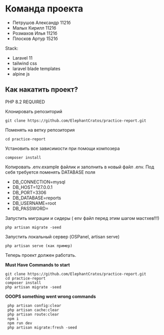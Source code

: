 # Команда проекта
* Петрушов Александр 1121б
* Малых Кирилл 1121б
* Розмахов Илья 1121б
* Плосков Артур 1521б

Stack: 
* Laravel 11
* tailwind css
* laravel blade templates
* alpine js



## Как накатить проект? 

PHP 8.2 REQUIRED

Клонировать репозиторий

    git clone https://github.com/ElephantCratos/practice-report.git

Поменять на ветку репозитория 

    cd practice-report

Установить все зависимости при помощи композера

    composer install 

Копировать .env.example файлик и заполнить в новый файл .env. Под себя требуется поменять DATABASE поля  

  * DB_CONNECTION=mysql
  * DB_HOST=127.0.0.1
  * DB_PORT=3306
  * DB_DATABASE=reports
  * DB_USERNAME=root
  * DB_PASSWORD=

Запустить миграции и сидеры ( env файл перед этим шагом мастхев!!!)

    php artisan migrate -seed

Запустить локальный сервер (OSPanel, artisan serve)

    php artisan serve (как пример)

Теперь проект должен работать.

**Must Have Commands to start**

    git clone https://github.com/ElephantCratos/practice-report.git
    cd practice-report
    composer install
    php artisan migrate -seed
 
    
**OOOPS something went wrong commands**
        
     php artisan config:clear
     php artisan cache:clear
     php artisan route:clear
     npm i
     npm run dev
     php artisan migrate:fresh -seed

    
